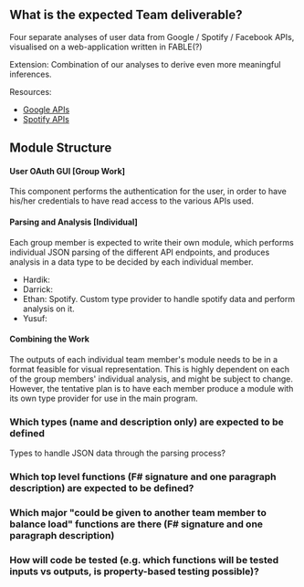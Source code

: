 ## What is the expected Team deliverable?
Four separate analyses of user data from Google / Spotify / Facebook APIs, visualised on a web-application written in FABLE(?)

Extension: Combination of our analyses to derive even more meaningful inferences.

Resources:
- [Google APIs](https://developers.google.com/apis-explorer)
- [Spotify APIs](https://developer.spotify.com/documentation/web-api/reference/users-profile/get-users-profile/)

## Module Structure

#### User OAuth GUI [Group Work]
This component performs the authentication for the user, in order to have his/her credentials to have read access to the various APIs used.

#### Parsing and Analysis [Individual]
Each group member is expected to write their own module, which performs individual JSON parsing of the different API endpoints, and produces analysis in a data type to be decided by each individual member.

- Hardik:
- Darrick: 
- Ethan:
    Spotify. Custom type provider to handle spotify data and perform analysis on it.
- Yusuf:

#### Combining the Work
The outputs of each individual team member's module needs to be in a format feasible for visual representation. This is highly dependent on each of the group members' individual analysis, and might be subject to change. However, the tentative plan is to have each member produce a module with its own type provider for use in the main program.

### Which types (name and description only) are expected to be defined
Types to handle JSON data through the parsing process?

### Which top level functions (F# signature and one paragraph description) are expected to be defined?

### Which major "could be given to another team member to balance load" functions are there (F# signature and one paragraph description)

### How will code be tested (e.g. which functions will be tested inputs vs outputs, is property-based testing possible)?



